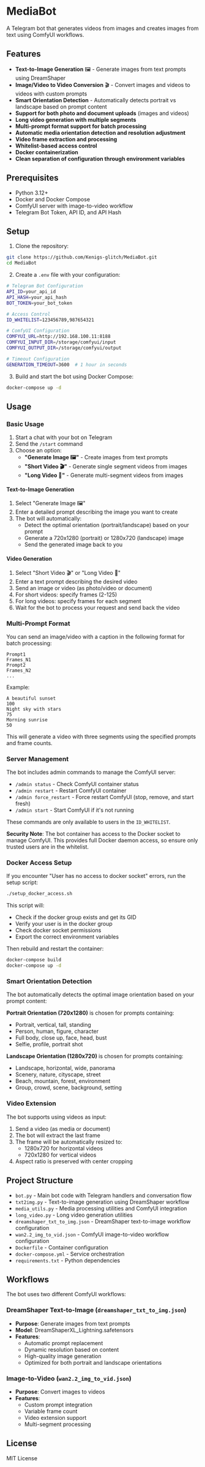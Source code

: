 # MediaBot

A Telegram bot that generates videos from images and creates images from text using ComfyUI workflows.

## Features

- **Text-to-Image Generation** 🖼️ - Generate images from text prompts using DreamShaper
- **Image/Video to Video Conversion** 🎬 - Convert images and videos to videos with custom prompts
- **Smart Orientation Detection** - Automatically detects portrait vs landscape based on prompt content
- **Support for both photo and document uploads** (images and videos)
- **Long video generation with multiple segments**
- **Multi-prompt format support for batch processing**
- **Automatic media orientation detection and resolution adjustment**
- **Video frame extraction and processing**
- **Whitelist-based access control**
- **Docker containerization**
- **Clean separation of configuration through environment variables**

## Prerequisites

- Python 3.12+
- Docker and Docker Compose
- ComfyUI server with image-to-video workflow
- Telegram Bot Token, API ID, and API Hash

## Setup

1. Clone the repository:
```bash
git clone https://github.com/Kenigs-glitch/MediaBot.git
cd MediaBot
```

2. Create a `.env` file with your configuration:
```bash
# Telegram Bot Configuration
API_ID=your_api_id
API_HASH=your_api_hash
BOT_TOKEN=your_bot_token

# Access Control
ID_WHITELIST=123456789,987654321

# ComfyUI Configuration
COMFYUI_URL=http://192.168.100.11:8188
COMFYUI_INPUT_DIR=/storage/comfyui/input
COMFYUI_OUTPUT_DIR=/storage/comfyui/output

# Timeout Configuration
GENERATION_TIMEOUT=3600  # 1 hour in seconds
```

3. Build and start the bot using Docker Compose:
```bash
docker-compose up -d
```

## Usage

### Basic Usage

1. Start a chat with your bot on Telegram
2. Send the `/start` command
3. Choose an option:
   - **"Generate Image 🖼️"** - Create images from text prompts
   - **"Short Video 🎬"** - Generate single segment videos from images
   - **"Long Video 🎥"** - Generate multi-segment videos from images

#### Text-to-Image Generation
1. Select "Generate Image 🖼️"
2. Enter a detailed prompt describing the image you want to create
3. The bot will automatically:
   - Detect the optimal orientation (portrait/landscape) based on your prompt
   - Generate a 720x1280 (portrait) or 1280x720 (landscape) image
   - Send the generated image back to you

#### Video Generation
1. Select "Short Video 🎬" or "Long Video 🎥"
2. Enter a text prompt describing the desired video
3. Send an image or video (as photo/video or document)
4. For short videos: specify frames (2-125)
5. For long videos: specify frames for each segment
6. Wait for the bot to process your request and send back the video

### Multi-Prompt Format

You can send an image/video with a caption in the following format for batch processing:
```
Prompt1
Frames_N1
Prompt2
Frames_N2
...
```

Example:
```
A beautiful sunset
100
Night sky with stars
75
Morning sunrise
50
```

This will generate a video with three segments using the specified prompts and frame counts.

### Server Management

The bot includes admin commands to manage the ComfyUI server:

- `/admin status` - Check ComfyUI container status
- `/admin restart` - Restart ComfyUI container
- `/admin force_restart` - Force restart ComfyUI (stop, remove, and start fresh)
- `/admin start` - Start ComfyUI if it's not running

These commands are only available to users in the `ID_WHITELIST`.

**Security Note**: The bot container has access to the Docker socket to manage ComfyUI. This provides full Docker daemon access, so ensure only trusted users are in the whitelist.

### Docker Access Setup

If you encounter "User has no access to docker socket" errors, run the setup script:

```bash
./setup_docker_access.sh
```

This script will:
- Check if the docker group exists and get its GID
- Verify your user is in the docker group
- Check docker socket permissions
- Export the correct environment variables

Then rebuild and restart the container:

```bash
docker-compose build
docker-compose up -d
```

### Smart Orientation Detection

The bot automatically detects the optimal image orientation based on your prompt content:

**Portrait Orientation (720x1280)** is chosen for prompts containing:
- Portrait, vertical, tall, standing
- Person, human, figure, character
- Full body, close up, face, head, bust
- Selfie, profile, portrait shot

**Landscape Orientation (1280x720)** is chosen for prompts containing:
- Landscape, horizontal, wide, panorama
- Scenery, nature, cityscape, street
- Beach, mountain, forest, environment
- Group, crowd, scene, background, setting

### Video Extension

The bot supports using videos as input:
1. Send a video (as media or document)
2. The bot will extract the last frame
3. The frame will be automatically resized to:
   - 1280x720 for horizontal videos
   - 720x1280 for vertical videos
4. Aspect ratio is preserved with center cropping

## Project Structure

- `bot.py` - Main bot code with Telegram handlers and conversation flow
- `txt2img.py` - Text-to-image generation using DreamShaper workflow
- `media_utils.py` - Media processing utilities and ComfyUI integration
- `long_video.py` - Long video generation utilities
- `dreamshaper_txt_to_img.json` - DreamShaper text-to-image workflow configuration
- `wan2.2_img_to_vid.json` - ComfyUI image-to-video workflow configuration
- `Dockerfile` - Container configuration
- `docker-compose.yml` - Service orchestration
- `requirements.txt` - Python dependencies

## Workflows

The bot uses two different ComfyUI workflows:

### DreamShaper Text-to-Image (`dreamshaper_txt_to_img.json`)
- **Purpose**: Generate images from text prompts
- **Model**: DreamShaperXL_Lightning.safetensors
- **Features**: 
  - Automatic prompt replacement
  - Dynamic resolution based on content
  - High-quality image generation
  - Optimized for both portrait and landscape orientations

### Image-to-Video (`wan2.2_img_to_vid.json`)
- **Purpose**: Convert images to videos
- **Features**:
  - Custom prompt integration
  - Variable frame count
  - Video extension support
  - Multi-segment processing

## License

MIT License 